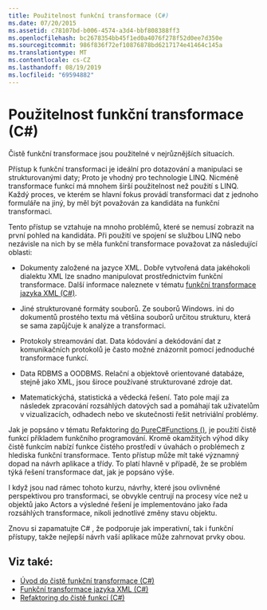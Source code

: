 ```yaml
---
title: Použitelnost funkční transformace (C#)
ms.date: 07/20/2015
ms.assetid: c78107bd-b006-4574-a3d4-bbf808388ff3
ms.openlocfilehash: bc2678354bb45f1ed0a4076f278f52d0ee7d350e
ms.sourcegitcommit: 986f836f72ef10876878bd6217174e41464c145a
ms.translationtype: MT
ms.contentlocale: cs-CZ
ms.lasthandoff: 08/19/2019
ms.locfileid: "69594882"
---
```

# <a name="applicability-of-functional-transformation-c"></a>Použitelnost funkční transformace (C#)
Čistě funkční transformace jsou použitelné v nejrůznějších situacích.  
  
 Přístup k funkční transformaci je ideální pro dotazování a manipulaci se strukturovanými daty; Proto je vhodný pro technologie LINQ. Nicméně transformace funkcí má mnohem širší použitelnost než použití s LINQ. Každý proces, ve kterém se hlavní fokus provádí transformaci dat z jednoho formuláře na jiný, by měl být považován za kandidáta na funkční transformaci.  
  
 Tento přístup se vztahuje na mnoho problémů, které se nemusí zobrazit na první pohled na kandidáta. Při použití ve spojení se službou LINQ nebo nezávisle na nich by se měla funkční transformace považovat za následující oblasti:  
  
- Dokumenty založené na jazyce XML. Dobře vytvořená data jakéhokoli dialektu XML lze snadno manipulovat prostřednictvím funkční transformace. Další informace naleznete v tématu [funkční transformace jazyka XML (C#)](./functional-transformation-of-xml.md).  
  
- Jiné strukturované formáty souborů. Ze souborů Windows. ini do dokumentů prostého textu má většina souborů určitou strukturu, která se sama zapůjčuje k analýze a transformaci.  
  
- Protokoly streamování dat. Data kódování a dekódování dat z komunikačních protokolů je často možné znázornit pomocí jednoduché transformace funkcí.  
  
- Data RDBMS a OODBMS. Relační a objektově orientované databáze, stejně jako XML, jsou široce používané strukturované zdroje dat.  
  
- Matematickýchá, statistická a vědecká řešení. Tato pole mají za následek zpracování rozsáhlých datových sad a pomáhají tak uživatelům v vizualizacích, odhadech nebo ve skutečnosti řešit netriviální problémy.  
  
 Jak je popsáno v tématu Refaktoring [do PureC#Functions ()](./refactoring-into-pure-functions.md), je použití čistě funkcí příkladem funkčního programování. Kromě okamžitých výhod díky čistě funkcím nabízí funkce čistého prostředí v úvahách o problémech z hlediska funkční transformace. Tento přístup může mít také významný dopad na návrh aplikace a třídy. To platí hlavně v případě, že se problém týká řešení transformace dat, jak je popsáno výše.  
  
 I když jsou nad rámec tohoto kurzu, návrhy, které jsou ovlivněné perspektivou pro transformaci, se obvykle centrují na procesy více než u objektů jako Actors a výsledné řešení je implementováno jako řada rozsáhlých transformace, nikoli jednotlivé změny stavu objektu.  
  
 Znovu si zapamatujte C# , že podporuje jak imperativní, tak i funkční přístupy, takže nejlepší návrh vaší aplikace může zahrnovat prvky obou.  
  
## <a name="see-also"></a>Viz také:

- [Úvod do čistě funkční transformace (C#)](./introduction-to-pure-functional-transformations.md)
- [Funkční transformace jazyka XML (C#)](./functional-transformation-of-xml.md)
- [Refaktoring do čistě funkcí (C#)](./refactoring-into-pure-functions.md)
